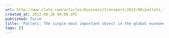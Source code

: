 ```yaml
---
url: http://www.slate.com/articles/business/transport/2012/08/pallets_the_single_most_important_object_in_the_global_economy_.single.html
created_at: 2012-08-28 04:05 UTC
published: false
title: 'Pallets: The single most important object in the global economy. - Slate Magazine'
tags: []
---
```



